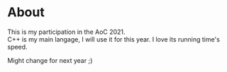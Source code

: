 # About
This is my participation in the AoC 2021.  
C++ is my main langage, I will use it for this year. I love its running time's speed. 

Might change for next year ;)

